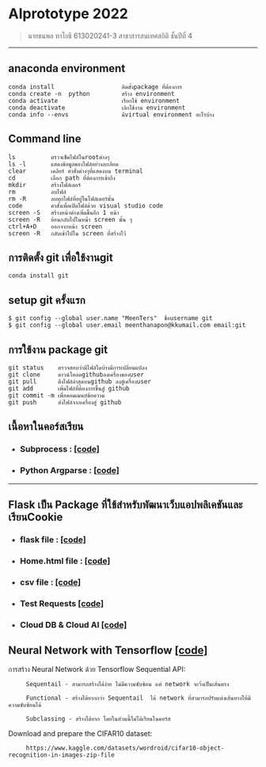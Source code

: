 # AIprototype 2022
> นายธนพล ทาโยธี 613020241-3 สาขาสารสนเทศสถิติ ชั้นปีที่ 4 
-------------------------------
## anaconda environment

    conda install                   ติดตั้งpackage ที่ต้องการ
    conda create -n  python         สร้าง environment
    conda activate                  เรียกใช้ environment
    conda deactivate                เลิกใช้งาน environment
    conda info --envs               มีvirtual environment อะไรบ้าง
## Command line

    ls          ตรวจเช็คไฟล์ในrootต่างๆ
    ls -l       แสดงข้อมูลของไฟล์อย่างละเอียด
    clear       เคลียร์ คำสั่งต่างๆที่แสดงบน terminal
    cd          เลือก path ที่ต้องการเข้าถึง
    mkdir       สร้างโฟล์เดอร์
    rm          ลบไฟล์
    rm -R       ลบทุกไฟล์ที่อยู่ในโฟล์เดอร์นั้น
    code        คำสั่งเพื่อเปิดไฟล์ด้วย visual studio code
    screen -S   สร้างหน้าต่างเพิ่มขึ้นอีก 1 หน้า
    screen -R   ย้อนกลับไปในหน้า screen นั้น ๆ
    ctrl+A+D    ออกจากหน้า screen
    screen -R   กลับเข้าไปใน screen ที่สร้างไว้
## การติดตั้ง git เพื่อใช้งานgit
 
    conda install git
## setup git ครั้งแรก

    $ git config --global user.name "MeenTers"  ชื่อusername git
    $ git config --global user.email meenthanapon@kkumail.com email:git
## การใช้งาน package git
    
    git status    ตรวจสอบว่ามีไฟล์ใดบ้างมีการเปลี่ยนแปลง
    git clone     ดาวน์โหลดgithubลงเครื่องของuser
    git pull      ดึงไฟล์ล่าสุดบนgithub ลงสู่เครื่องuser
    git add       เพิ่มไฟล์ที่ต้องการขึ้นสู่ github
    git commit -m เพื่อคอมเมนท์ข้อความ
    git push      ส่งไฟล์จากเครื่องสู่ github
## เนื้อหาในคอร์สเรียน 
* ### Subprocess : [[code]](https://github.com/MeenTers/AIprototype/blob/main/testsub.py)
* ### Python Argparse : [[code]](https://github.com/MeenTers/AIprototype/blob/main/python101.py)
---------------------------------------------------------------------------------------------------------
 ## Flask เป็น Package ที่ใช้สำหรับพัฒนาเว็บแอปพลิเคชันและเรียนCookie
  * ###  flask file : [[code]](https://github.com/MeenTers/AIprototype/blob/main/testflask.py)
  * ### Home.html file : [[code]](https://github.com/MeenTers/AIprototype/blob/main/templates/home.html)
  * ### csv file : [[code]](https://github.com/MeenTers/AIprototype/blob/main/testdb.csv)
* ### Test Requests [[code]](https://github.com/MeenTers/AIprototype/blob/main/postrequests.py)
* ### Cloud DB & Cloud AI [[code]](https://github.com/MeenTers/AIprototype/blob/main/Cloud_DB_and_AI.ipynb)
## Neural Network with Tensorflow [[code]](https://github.com/MeenTers/AIprototype/blob/main/Tensorflow(network).ipynb)
 การสร้าง Neural Network ด้วย Tensorflow Sequential API:
        
         Sequentail - สามารถสร้างได้ง่าย ไม่มีความซับซ้อน แต่ network จะวิ่งเป็นเส้นตรง
        
         Functional - สร้างได้ยากกว่า Sequentail  ได้ network ที่สามารถปรับแต่งเส้นทางให้มีความซับซ้อนได้
        
         Subclassing - สร้างได้ยาก โดยในส่วนนี้ไม่ได้เรียนในคอร์ส
  Download and prepare the CIFAR10 dataset: 
               
         https://www.kaggle.com/datasets/wordroid/cifar10-object-recognition-in-images-zip-file
